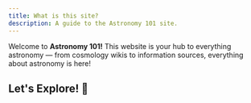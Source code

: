 ```yaml
---
title: What is this site?
description: A guide to the Astronomy 101 site.
---
```


Welcome to **Astronomy 101!**
This website is your hub to everything astronomy — from cosmology wikis to information sources, everything about astronomy is here!

## **Let's Explore! 🚀**
